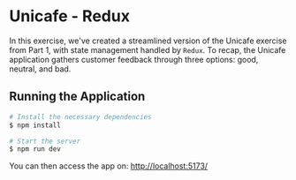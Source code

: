 # Unicafe - Redux

In this exercise, we've created a streamlined version of the Unicafe exercise from Part 1, with state management handled by `Redux`. To recap, the Unicafe application gathers customer feedback through three options: good, neutral, and bad.

## Running the Application

```bash
# Install the necessary dependencies
$ npm install

# Start the server
$ npm run dev
```

You can then access the app on: [http://localhost:5173/](http://localhost:5173/)
